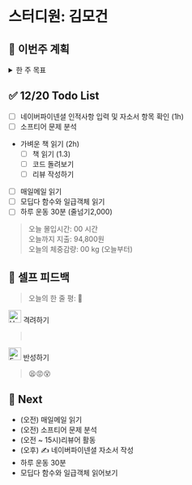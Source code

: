 # 스터디원: 김모건

## 🚀 이번주 계획

<details>
  <summary>한 주 목표</summary>

      - (0/2) 지원 제출 (네이버파이넨셜, 캐치테이블 지원)
      - (0/2) 커리어 랠리 미션 수행
      - (2/6) 리뷰어 활동하기
      - (0/6) Softeer 문제 분석
      - (2/6) 하루 운동 30분
      - 이번 주 총 지출: 45,600 원

> 평균 달성률 00 %

</details>

## ✅ 12/20 Todo List

- [ ] 네이버파이넨셜 인적사항 입력 및 자소서 항목 확인 (1h)
- [ ] 소프티어 문제 분석
- 가벼운 책 읽기 (2h)
  - [ ] 책 읽기 (1.3)
  - [ ] 코드 돌려보기
  - [ ] 리뷰 작성하기
- [ ] 매일메일 읽기
- [ ] 모딥다 함수와 일급객체 읽기
- [ ] 하루 운동 30분 (줄넘기2,000)

> 오늘 몰입시간: 00 시간<br>
> 오늘까지 지출: 94,800원 <br>
> 오늘의 체중감량: 00 kg (오늘부터)

## 🎉 셀프 피드백

> 오늘의 한 줄 평: 🤔

<img src="https://raw.githubusercontent.com/Tarikul-Islam-Anik/Animated-Fluent-Emojis/master/Emojis/Smilies/Hugging%20Face.png" alt="Hugging Face" width="25" height="25"> 격려하기</img>

>  <br>

<img src="https://raw.githubusercontent.com/Tarikul-Islam-Anik/Animated-Fluent-Emojis/master/Emojis/Smilies/Face%20with%20Monocle.png" alt="Face with Monocle" width="25" height="25"> 반성하기</img>

> 😫😡😵<br>

## 🌱 Next

- (오전) 매일메일 읽기
- (오전) 소프티어 문제 분석
- (오전 ~ 15시)리뷰어 활동
- (오후) ✍️ 네이버파이넨셜 자소서 작성
- 하루 운동 30분
- 모딥다 함수와 일급객체 읽어보기
